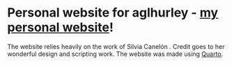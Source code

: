 # Personal website for aglhurley - [my personal website](https://aglhurley.rbind.io)!

The website relies heavily on the work of Silvia Canelón <a href='https://silvia.rbind.io'></a>. Credit goes to her wonderful design and scripting work. 
The website  was made using [Quarto](https://quarto.org/). 


